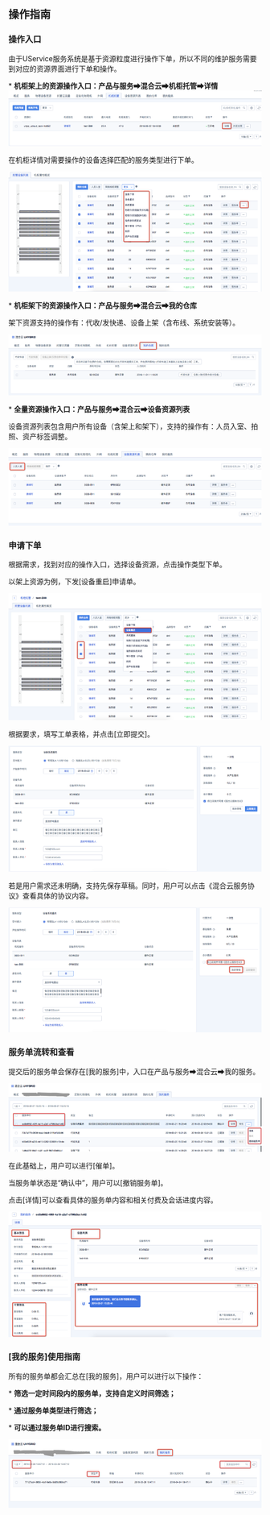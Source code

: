 

## 操作指南

### 操作入口

由于UService服务系统是基于资源粒度进行操作下单，所以不同的维护服务需要到对应的资源界面进行下单和操作。

\* **机柜架上的资源操作入口：产品与服务➡混合云➡机柜托管➡详情**
![1.png](/images/uservice/1.png)

在机柜详情对需要操作的设备选择匹配的服务类型进行下单。

![2.png](/images/uservice/2.png)

\* **机柜架下的资源操作入口：产品与服务➡混合云➡我的仓库**

架下资源支持的操作有：代收/发快递、设备上架（含布线、系统安装等）。

![3.png](/images/uservice/3.png)

\* **全量资源操作入口：产品与服务➡混合云➡设备资源列表**

设备资源列表包含用户所有设备（含架上和架下），支持的操作有：人员入室、拍照、资产标签调整。

![4.png](/images/uservice/4.png)

### 申请下单

根据需求，找到对应的操作入口，选择设备资源，点击操作类型下单。

以架上资源为例，下发\[设备重启\]申请单。

![5.png](/images/uservice/5.png)

根据要求，填写工单表格，并点击\[立即提交\]。

![6.png](/images/uservice/6.png)

若是用户需求还未明确，支持先保存草稿。同时，用户可以点击《混合云服务协议》查看具体的协议内容。

![7.png](/images/uservice/7.png)

### 服务单流转和查看

提交后的服务单会保存在\[我的服务\]中，入口在产品与服务➡混合云➡我的服务。

![8.png](/images/uservice/8.png)

在此基础上，用户可以进行\[催单\]。

当服务单状态是“确认中”，用户可以\[撤销服务单\]。

点击\[详情\]可以查看具体的服务单内容和相关付费及会话进度内容。

![9.png](/images/uservice/9.png)

### \[我的服务\]使用指南

所有的服务单都会汇总在\[我的服务\]，用户可以进行以下操作：

\* **筛选一定时间段内的服务单，支持自定义时间筛选；**

\* **通过服务单类型进行筛选；**

\* **可以通过服务单ID进行搜索。**

![10.png](/images/uservice/10.png)
